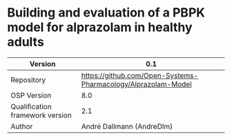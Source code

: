 # Building and evaluation of a PBPK model for alprazolam in healthy adults



| Version                         | 0.1                                                          |
| ------------------------------- | ------------------------------------------------------------ |
| Repository                      | https://github.com/Open-Systems-Pharmacology/Alprazolam-Model |
| OSP Version                     | 8.0                                                          |
| Qualification framework version | 2.1                                                          |
| Author                          | André Dallmann (AndreDlm)                                    |

